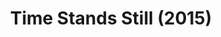 ---
layout: shows
title: Time Stands Still (2015)
image: 
category: 
details:
  Theatre: Theatre Jacksonville
cast:
crew:
  Director: Michael Lipp
external_links:
---